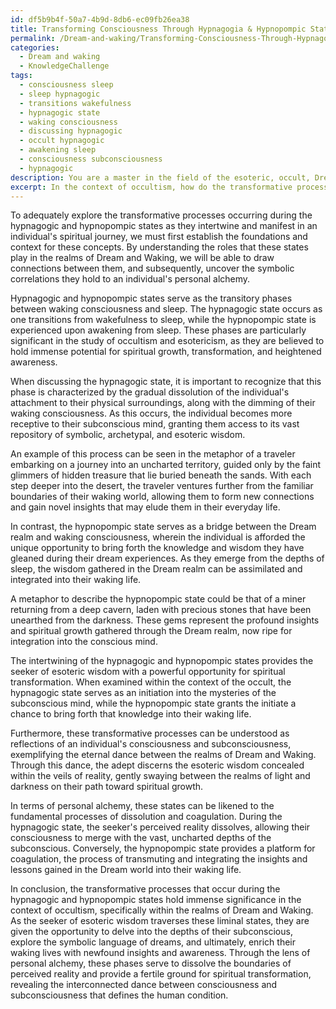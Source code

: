 ```yaml
---
id: df5b9b4f-50a7-4b9d-8db6-ec09fb26ea38
title: Transforming Consciousness Through Hypnagogia & Hypnopompic States
permalink: /Dream-and-waking/Transforming-Consciousness-Through-Hypnagogia-Hypnopompic-States/
categories:
  - Dream and waking
  - KnowledgeChallenge
tags:
  - consciousness sleep
  - sleep hypnagogic
  - transitions wakefulness
  - hypnagogic state
  - waking consciousness
  - discussing hypnagogic
  - occult hypnagogic
  - awakening sleep
  - consciousness subconsciousness
  - hypnagogic
description: You are a master in the field of the esoteric, occult, Dream and waking and Education. You are a writer of tests, challenges, textbooks and deep knowledge on Dream and waking for initiates and students to gain deep insights and understanding from. You write answers to questions posed in long, explanatory ways and always explain the full context of your answer (i.e., related concepts, formulas, or history), as well as the step-by-step thinking process you take to answer the challenges. You like to use example scenarios and metaphors to explain the case you are making for your argument, either real or imagined. Summarize the key themes, ideas, and conclusions at the end.
excerpt: In the context of occultism, how do the transformative processes occurring during the hypnagogic state and hypnopompic state intertwine and manifest in an individual's spiritual journey, reflecting their consciousness and subconsciousness within the realms of Dream and Waking, while also revealing symbolic correlations to their state of personal alchemy?
---
```

To adequately explore the transformative processes occurring during the hypnagogic and hypnopompic states as they intertwine and manifest in an individual's spiritual journey, we must first establish the foundations and context for these concepts. By understanding the roles that these states play in the realms of Dream and Waking, we will be able to draw connections between them, and subsequently, uncover the symbolic correlations they hold to an individual's personal alchemy.

Hypnagogic and hypnopompic states serve as the transitory phases between waking consciousness and sleep. The hypnagogic state occurs as one transitions from wakefulness to sleep, while the hypnopompic state is experienced upon awakening from sleep. These phases are particularly significant in the study of occultism and esotericism, as they are believed to hold immense potential for spiritual growth, transformation, and heightened awareness.

When discussing the hypnagogic state, it is important to recognize that this phase is characterized by the gradual dissolution of the individual's attachment to their physical surroundings, along with the dimming of their waking consciousness. As this occurs, the individual becomes more receptive to their subconscious mind, granting them access to its vast repository of symbolic, archetypal, and esoteric wisdom.

An example of this process can be seen in the metaphor of a traveler embarking on a journey into an uncharted territory, guided only by the faint glimmers of hidden treasure that lie buried beneath the sands. With each step deeper into the desert, the traveler ventures further from the familiar boundaries of their waking world, allowing them to form new connections and gain novel insights that may elude them in their everyday life.

In contrast, the hypnopompic state serves as a bridge between the Dream realm and waking consciousness, wherein the individual is afforded the unique opportunity to bring forth the knowledge and wisdom they have gleaned during their dream experiences. As they emerge from the depths of sleep, the wisdom gathered in the Dream realm can be assimilated and integrated into their waking life.

A metaphor to describe the hypnopompic state could be that of a miner returning from a deep cavern, laden with precious stones that have been unearthed from the darkness. These gems represent the profound insights and spiritual growth gathered through the Dream realm, now ripe for integration into the conscious mind.

The intertwining of the hypnagogic and hypnopompic states provides the seeker of esoteric wisdom with a powerful opportunity for spiritual transformation. When examined within the context of the occult, the hypnagogic state serves as an initiation into the mysteries of the subconscious mind, while the hypnopompic state grants the initiate a chance to bring forth that knowledge into their waking life.

Furthermore, these transformative processes can be understood as reflections of an individual's consciousness and subconsciousness, exemplifying the eternal dance between the realms of Dream and Waking. Through this dance, the adept discerns the esoteric wisdom concealed within the veils of reality, gently swaying between the realms of light and darkness on their path toward spiritual growth.

In terms of personal alchemy, these states can be likened to the fundamental processes of dissolution and coagulation. During the hypnagogic state, the seeker's perceived reality dissolves, allowing their consciousness to merge with the vast, uncharted depths of the subconscious. Conversely, the hypnopompic state provides a platform for coagulation, the process of transmuting and integrating the insights and lessons gained in the Dream world into their waking life.

In conclusion, the transformative processes that occur during the hypnagogic and hypnopompic states hold immense significance in the context of occultism, specifically within the realms of Dream and Waking. As the seeker of esoteric wisdom traverses these liminal states, they are given the opportunity to delve into the depths of their subconscious, explore the symbolic language of dreams, and ultimately, enrich their waking lives with newfound insights and awareness. Through the lens of personal alchemy, these phases serve to dissolve the boundaries of perceived reality and provide a fertile ground for spiritual transformation, revealing the interconnected dance between consciousness and subconsciousness that defines the human condition.
